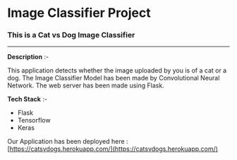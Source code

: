 # Image Classifier Project

### This is a Cat vs Dog Image Classifier 

---

**Description** :-

This application detects whether the image uploaded by you is of a cat or a dog. The Image Classifier Model has been made by Convolutional Neural Network. The web server has been made using Flask.

**Tech Stack** :-

- Flask 
- Tensorflow
- Keras

Our Application has been deployed here : [https://catsvdogs.herokuapp.com/](https://catsvdogs.herokuapp.com/)

